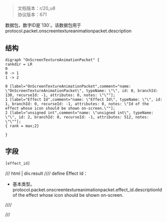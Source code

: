 # <!-- md:samp OnScreenTextureAnimationPacket -->

> 文档版本：r/20_u8<br/>协议版本：671

<!-- md:samp OnScreenTextureAnimationPacket -->数据包，数字ID是`130`。该数据包用于protocol.packet.onscreentextureanimationpacket.description

## 结构

```viz
digraph "OnScreenTextureAnimationPacket" {
rankdir = LR
0
0 -> 1
1 -> 2

0 [label="OnScreenTextureAnimationPacket",comment="name: \"OnScreenTextureAnimationPacket\", typeName: \"\", id: 0, branchId: 130, recurseId: -1, attributes: 0, notes: \"\""];
1 [label="Effect Id",comment="name: \"Effect Id\", typeName: \"\", id: 1, branchId: 0, recurseId: -1, attributes: 0, notes: \"Id of the effect whose icon should be shown on-screen.\""];
2 [label="unsigned int",comment="name: \"unsigned int\", typeName: \"\", id: 2, branchId: 0, recurseId: -1, attributes: 512, notes: \"\""];
{ rank = max;2}

}

```

## 字段

```title='OnScreenTextureAnimationPacket'
[effect_id]
```

/// html | div.result
//// define
Effect Id：<!-- md:samp unsigned int -->

- 基本类型。protocol.packet.onscreentextureanimationpacket.effect_id.descriptionId of the effect whose icon should be shown on-screen.


////

///

